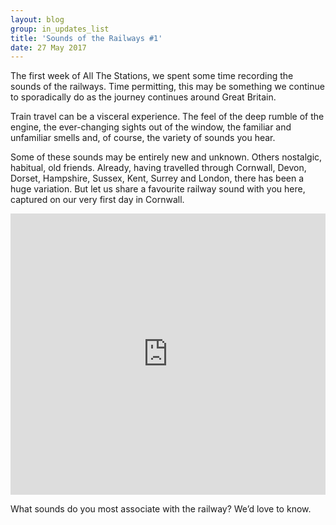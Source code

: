 ```yaml
---
layout: blog
group: in_updates_list
title: 'Sounds of the Railways #1'
date: 27 May 2017
---
```

The first week of All The Stations, we spent some time recording the sounds of the railways. Time permitting, this may be something we continue to sporadically do as the journey continues around Great Britain. 

Train travel can be a visceral experience. The feel of the deep rumble of the engine, the ever-changing sights out of the window, the familiar and unfamiliar smells and, of course, the variety of sounds you hear. 

Some of these sounds may be entirely new and unknown. Others nostalgic, habitual, old friends. Already, having travelled through Cornwall, Devon, Dorset, Hampshire, Sussex, Kent, Surrey and London, there has been a huge variation. But let us share a favourite railway sound with you here, captured on our very first day in Cornwall.

<iframe width="100%" height="450" scrolling="no" frameborder="no" src="https://w.soundcloud.com/player/?url=https%3A//api.soundcloud.com/tracks/324778106&amp;auto_play=false&amp;hide_related=false&amp;show_comments=true&amp;show_user=true&amp;show_reposts=false&amp;visual=true"></iframe>

What sounds do you most associate with the railway? We’d love to know.
